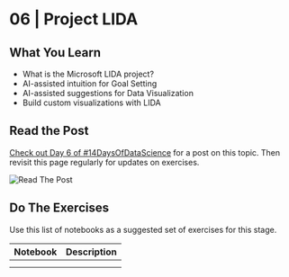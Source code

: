 # 06 | Project LIDA

## What You Learn
- What is the Microsoft LIDA project?
- AI-assisted intuition for Goal Setting
- AI-assisted suggestions for Data Visualization
- Build custom visualizations with LIDA

## Read the Post

[Check out Day 6 of #14DaysOfDataScience](https://30daysof.github.io/data-science-day/week-2/6-project-lida/) for a post on this topic. Then revisit this page regularly for updates on exercises.

![Read The Post](https://30daysof.github.io/data-science-day/_astro/DatatScienceDay-DevTools-6.jmNSzhlJ_Z27aiaz.webp)

## Do The Exercises

Use this list of notebooks as a suggested set of exercises for this stage. 

| Notebook | Description |
| --- | --- |
| | |
| | |